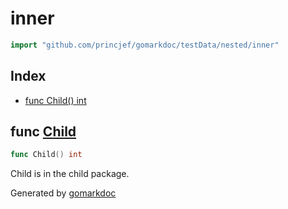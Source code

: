 <!-- Code generated by gomarkdoc. DO NOT EDIT -->

# inner

```go
import "github.com/princjef/gomarkdoc/testData/nested/inner"
```

## Index

- [func Child() int](<#func-child>)


## func [Child](<https://github.com/princjef/gomarkdoc/blob/master/testData/nested/inner/child.go#L4>)

```go
func Child() int
```

Child is in the child package\.



Generated by [gomarkdoc](<https://github.com/princjef/gomarkdoc>)
